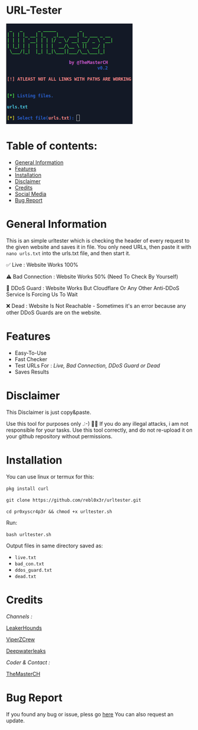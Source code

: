 # URL-Tester

![Screenshot](screenshot.png)

# Table of contents:
* [General Information](#general-info)
* [Features](#features)
* [Installation](#installation)
* [Disclaimer](#disclaimer)
* [Credits](#credits)
* [Social Media](#social-media)
* [Bug Report](#bug-report)

# General Information

  This is an simple urltester which is checking the header of every request to the given website and saves it in file. 
  You only need URLs, then paste it with ```nano urls.txt``` into the urls.txt file, and then start it.
  
  
  ✅ Live : Website Works 100%
  
  
  ⚠️ Bad Connection : Website Works 50% (Need To Check By Yourself)
  
  
  🛂 DDoS Guard : Website Works But Cloudflare Or Any Other Anti-DDoS Service Is Forcing Us To Wait
  
  
  ❌ Dead : Website Is Not Reachable - Sometimes it's an error because any other DDoS Guards are on the website.

# Features

* Easy-To-Use
* Fast Checker
* Test URLs For : _Live, Bad Connection, DDoS Guard or Dead_
* Saves Results

# Disclaimer

  This Disclaimer is just copy&paste.

  Use this tool for purposes only .:-) 🕵️‍♂️
  If you do any illegal attacks, i am not responsible for your tasks.
  Use this tool correctly, and do not re-upload it on your github repository without permissions.

# Installation

  You can use linux or termux for this:
  
  ```pkg install curl```
  
  ```git clone https://github.com/rebl0x3r/urltester.git```
  
  ```cd pr0xyscr4p3r && chmod +x urltester.sh```

  Run:
  
  ```bash urltester.sh```

  Output files in same directory saved as:
  - ```live.txt```
  - ```bad_con.txt```
  - ```ddos_guard.txt```
  - ```dead.txt```

# Credits

_Channels :_ 


[LeakerHounds](https://t.me/LeakerHounds)

[ViperZCrew](https://t.me/ViperZCrew)
         
[Deepwaterleaks](https://t.me/deepwaterleaks2)
               
               
_Coder & Contact :_
  
[TheMasterCH](https://t.me/themasterch)

# Bug Report
  If you found any bug or issue, pless go [here](https://github.com/rebl0x3r/urltester/issues)
  You can also request an update.
